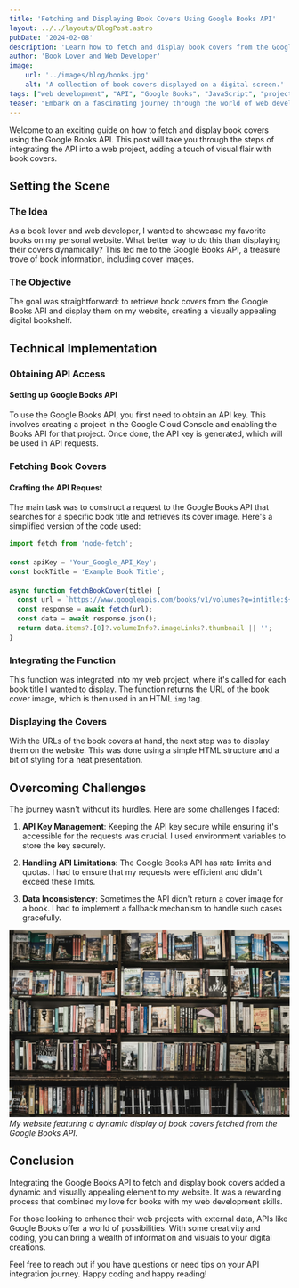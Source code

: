 ```yaml
---
title: 'Fetching and Displaying Book Covers Using Google Books API'
layout: ../../layouts/BlogPost.astro
pubDate: '2024-02-08'
description: 'Learn how to fetch and display book covers from the Google Books API in your web project, enhancing user experience with rich, dynamic content.'
author: 'Book Lover and Web Developer'
image:
    url: '../images/blog/books.jpg'
    alt: 'A collection of book covers displayed on a digital screen.'
tags: ["web development", "API", "Google Books", "JavaScript", "project"]
teaser: "Embark on a fascinating journey through the world of web development as we explore how to fetch and display book covers using the Google Books API. Whether you're a seasoned developer or just starting out, this blog post will guide you through the steps of enhancing your web project with dynamic content from one of the largest book databases. Get ready to dive into code snippets, API integration, and practical insights to bring your digital bookshelf to life!"
---
```


Welcome to an exciting guide on how to fetch and display book covers using the Google Books API. This post will take you through the steps of integrating the API into a web project, adding a touch of visual flair with book covers.

## Setting the Scene

### The Idea

As a book lover and web developer, I wanted to showcase my favorite books on my personal website. What better way to do this than displaying their covers dynamically? This led me to the Google Books API, a treasure trove of book information, including cover images.

### The Objective

The goal was straightforward: to retrieve book covers from the Google Books API and display them on my website, creating a visually appealing digital bookshelf.

## Technical Implementation

### Obtaining API Access

#### Setting up Google Books API

To use the Google Books API, you first need to obtain an API key. This involves creating a project in the Google Cloud Console and enabling the Books API for that project. Once done, the API key is generated, which will be used in API requests.

### Fetching Book Covers

#### Crafting the API Request

The main task was to construct a request to the Google Books API that searches for a specific book title and retrieves its cover image. Here's a simplified version of the code used:

```javascript
import fetch from 'node-fetch';

const apiKey = 'Your_Google_API_Key';
const bookTitle = 'Example Book Title';

async function fetchBookCover(title) {
  const url = `https://www.googleapis.com/books/v1/volumes?q=intitle:${encodeURIComponent(title)}&key=${apiKey}`;
  const response = await fetch(url);
  const data = await response.json();
  return data.items?.[0]?.volumeInfo?.imageLinks?.thumbnail || '';
}
```
### Integrating the Function

This function was integrated into my web project, where it's called for each book title I wanted to display. The function returns the URL of the book cover image, which is then used in an HTML `img` tag.

### Displaying the Covers

With the URLs of the book covers at hand, the next step was to display them on the website. This was done using a simple HTML structure and a bit of styling for a neat presentation.

## Overcoming Challenges

The journey wasn't without its hurdles. Here are some challenges I faced:

1. **API Key Management**: Keeping the API key secure while ensuring it's accessible for the requests was crucial. I used environment variables to store the key securely.

2. **Handling API Limitations**: The Google Books API has rate limits and quotas. I had to ensure that my requests were efficient and didn't exceed these limits.

3. **Data Inconsistency**: Sometimes the API didn't return a cover image for a book. I had to implement a fallback mechanism to handle such cases gracefully.

![Digital Bookshelf](../../../images/blog/books.jpg)
*My website featuring a dynamic display of book covers fetched from the Google Books API.*

## Conclusion

Integrating the Google Books API to fetch and display book covers added a dynamic and visually appealing element to my website. It was a rewarding process that combined my love for books with my web development skills.

For those looking to enhance their web projects with external data, APIs like Google Books offer a world of possibilities. With some creativity and coding, you can bring a wealth of information and visuals to your digital creations.

Feel free to reach out if you have questions or need tips on your API integration journey. Happy coding and happy reading!

